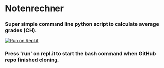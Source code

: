 # Notenrechner

### Super simple command line python script to calculate average grades (CH). 

[![Run on Repl.it](https://repl.it/badge/github/sandromatter/notenrechner)](https://repl.it/github/sandromatter/notenrechner)

### Press 'run' on repl.it to start the bash command when GitHub repo finished cloning.
